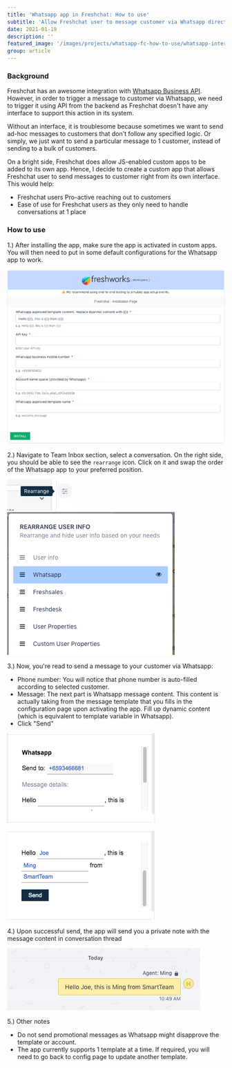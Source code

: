 ```yaml
---
title: 'Whatsapp app in Freshchat: How to use'
subtitle: 'Allow Freshchat user to message customer via Whatsapp directly'
date: 2021-01-19
description: ''
featured_image: '/images/projects/whatsapp-fc-how-to-use/whatsapp-interface-2.png'
group: article
---
```

### Background
Freshchat has an awesome integration with [Whatsapp Business API](https://support.freshchat.com/support/solutions/articles/240481-whatsapp-business-integration). However, in order to trigger a message to customer via Whatsapp, we need to trigger it using API from the backend as Freshchat doesn't have any interface to support this action in its system.

Without an interface, it is troublesome because sometimes we want to send ad-hoc messages to customers that don't follow any specified logic. Or simply, we just want to send a particular message to 1 customer, instead of sending to a bulk of customers.

On a bright side, Freshchat does allow JS-enabled custom apps to be added to its own app. Hence, I decide to create a custom app that allows Freshchat user to send messages to customer right from its own interface. This would help:
- Freshchat users Pro-active reaching out to customers
- Ease of use for Freshchat users as they only need to handle conversations at 1 place


### How to use
1.) After installing the app, make sure the app is activated in custom apps. You will then need to  put in some default configurations for the Whatsapp app to work.

![Whatsapp configuration interface](/images/projects/whatsapp-fc-how-to-use/whatsapp-intstallation-configs.png)

2.) Navigate to Team Inbox section, select a conversation. On the right side, you should be able to see the `rearrange` icon. Click on it and swap the order of the Whatsapp app to your preferred position.

![Freshchat rearrange icon](/images/projects/whatsapp-fc-how-to-use/whatsapp-rearrange-icon.png)
![Whatsapp rearrange panel](/images/projects/whatsapp-fc-how-to-use/whatsapp-rearrange.png)

3.) Now, you're read to send a message to your customer via Whatsapp:
- Phone number: You will notice that phone number is auto-filled according to selected customer.
- Message: The next part is Whatsapp message content. This content is actually taking from the message template that you fills in the configuration page upon activating the app. Fill up dynamic content (which is equivalent to template variable in Whatsapp).
- Click "Send"

![Whatsapp interface](/images/projects/whatsapp-fc-how-to-use/whatsapp-interface.png)

![Whatsapp interface 2](/images/projects/whatsapp-fc-how-to-use/whatsapp-interface-2.png)

4.) Upon successful send, the app will send you a private note with the message content in conversation thread

![Whatsapp conversation note](/images/projects/whatsapp-fc-how-to-use/whatsapp-conversation-note.png)

5.) Other notes
- Do not send promotional messages as Whatsapp might disapprove the template or account.
- The app currently supports 1 template at a time. If required, you will need to go back to config page to update another template.
